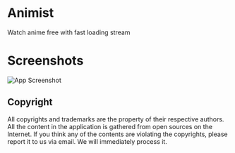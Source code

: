 # Animist

Watch anime free with fast loading stream

# Screenshots

![App Screenshot](https://i.imgur.com/ih1WEtj.jpg)


## Copyright

All copyrights and trademarks are the property of their respective authors.
All the content in the application is gathered from open sources on the Internet.
If you think any of the contents are violating the copyrights, please report it to us via email.
We will immediately process it.
